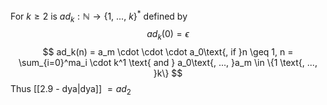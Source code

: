 For $k \geq 2$ is $ad_k: \mathbb{N} \rightarrow \{1\text{, ..., }k\}^*$ defined by
$$
ad_k(0) = \epsilon
$$
$$
ad_k(n) = a_m \cdot \cdot \cdot a_0\text{, if }n \geq 1, n = \sum_{i=0}^ma_i \cdot k^1 \text{ and } a_0\text{, ..., }a_m \in \{1 \text{, ..., }k\}
$$
Thus [[2.9 - dya|dya]] $= ad_2$
